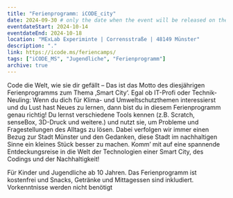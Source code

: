 ```yaml
---
title: "Ferienprogramm: iCODE_city"
date: 2024-09-30 # only the date when the event will be released on the website
eventdateStart: 2024-10-14
eventdateEnd: 2024-10-18
location: "MExLab Experiminte | Corrensstraße | 48149 Münster"
description: "."
link: https://icode.ms/feriencamps/
tags: ["iCODE_MS", "Jugendliche", "Ferienprogramm"]
archive: true
---
```


Code die Welt, wie sie dir gefällt – Das ist das Motto des diesjährigen Ferienprogramms zum Thema ‚Smart City‘. Egal ob IT-Profi oder Technik-Neuling: Wenn du dich für Klima- und Umweltschutzthemen interessierst und du Lust hast Neues zu lernen, dann bist du in diesem Ferienprogramm genau richtig! Du lernst verschiedene Tools kennen (z.B. Scratch, senseBox, 3D-Druck und weitere.) und nutzt sie, um Probleme und Fragestellungen des Alltags zu lösen. Dabei verfolgen wir immer einen Bezug zur Stadt Münster und den Gedanken, diese Stadt im nachhaltigen Sinne ein kleines Stück besser zu machen.
Komm’ mit auf eine spannende Entdeckungsreise in die Welt der Technologien einer Smart City, des Codings und der Nachhaltigkeit!

Für Kinder und Jugendliche ab 10 Jahren. Das Ferienprogramm ist kostenfrei und Snacks, Getränke und Mittagessen sind inkludiert. Vorkenntnisse werden nicht benötigt
